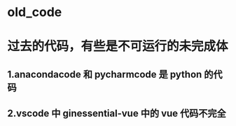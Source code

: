 # old_code

# 过去的代码，有些是不可运行的未完成体

## 1.anacondacode 和 pycharmcode 是 python 的代码
## 2.vscode 中 ginessential-vue 中的 vue 代码不完全
